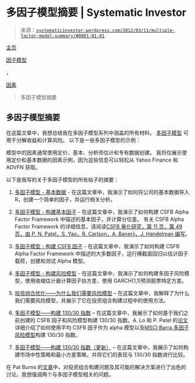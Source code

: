 <!--yml

类别：未分类

日期：2024-05-18 14:42:05

-->

# 多因子模型摘要 | Systematic Investor

> 来源：[`systematicinvestor.wordpress.com/2012/03/11/multiple-factor-model-summary/#0001-01-01`](https://systematicinvestor.wordpress.com/2012/03/11/multiple-factor-model-summary/#0001-01-01)

[主页](https://systematicinvestor.wordpress.com/ "转到主页")

[因子模型](https://systematicinvestor.wordpress.com/category/factor-model/)

，

[因素](https://systematicinvestor.wordpress.com/category/factors/)

> 多因子模型摘要

## 多因子模型摘要

在这篇文章中，我想总结我在多因子模型系列中涵盖的所有材料。 [多因子模型](http://www.investopedia.com/terms/m/multifactor-model.asp) 可用于分解收益和计算风险。 以下是一些多因子模型的示例：

模型中的因素通常使用定价、基本、分析师估计和专有数据创建。 我将仅展示使用定价和基本数据的因素示例，因为这些信息可以轻松从 Yahoo Finance 和 ADVFN 获取。

以下是我写的关于多因子模型的所有帖子的摘要：

1.  [多因子模型 - 基本数据](https://systematicinvestor.wordpress.com/2012/01/29/multiple-factor-model-fundamental-data/) - 在这篇文章中，我演示了如何将公司的基本数据导入 R，创建一个简单的因子，并运行相关分析。

1.  [多因子模型 - 构建基本因子](https://systematicinvestor.wordpress.com/2012/02/04/multiple-factor-model-building-fundamental-factors/) - 在这篇文章中，我演示了如何构建 CSFB Alpha Factor Framework 中描述的基本因子，并计算分位差。 有关 CSFB Alpha Factor Framework 的详细信息，请阅读[CSFB 量化研究，第 11 页，第 49 页，由 P. N. Patel，S. Yao，R. Carlson，A. Banerji，J. Handelman 编写](http://www.scribd.com/mobile/documents/62210581/download?commit=Download+Now&secret_password=)。

1.  [多因子模型 - 构建 CSFB 因子](https://systematicinvestor.wordpress.com/2012/02/13/multiple-factor-model-building-csfb-factors/) - 在这篇文章中，我演示了如何构建 CSFB Alpha Factor Framework 中描述的大多数因子，运行横截面回归以估计因子载荷，创建和测试 Alpha 模型。

1.  [多因子模型 - 构建风险模型](https://systematicinvestor.wordpress.com/2012/02/21/multiple-factor-model-building-risk-model/) - 在这篇文章中，我演示了如何构建多因子风险模型，使用收缩估计器计算因子协方差，使用 GARCH(1,1)预测股票特定方差。

1.  [投资组合优化——为什么我们需要风险模型](https://systematicinvestor.wordpress.com/2012/02/26/portfolio-optimization-why-do-we-need-a-risk-model/) – 在这篇文章中，我解释了为什么我们需要风险模型，并展示了它在投资组合构建过程中的使用方法。

1.  [多因子模型——构建 130/30 指数](https://systematicinvestor.wordpress.com/2012/03/06/multiple-factor-model-building-13030-index/) – 在这篇文章中，我展示了如何基于我们之前创建的 CSFB 因子和风险模型构建 130/30 指数。A. Lo 和 P. Patel 的[论文](http://math.nyu.edu/faculty/avellane/Lo13030.pdf)详细介绍了如何使用平均 CSFB 因子作为 alpha 模型以及[MSCI Barra 多因子风险模型](http://www.alacra.com/alacra/help/barra_handbook_US.pdf)构建 130/30 指数。

1.  [多因子模型——构建 130/30 指数（更新）](https://systematicinvestor.wordpress.com/2012/03/10/multiple-factor-model-building-13030-index-update/) – 在这篇文章中，我展示了如何构建市场中性策略和最小方差策略，并将它们的表现与 130/30 指数进行比较。

在 Pat Burns 的[文章](http://www.portfolioprobe.com/2012/01/05/the-top-7-portfolio-optimization-problems/)中，对投资组合构建问题及其可能的解决方案进行了出色的讨论。我想强调两个与多因子模型相关的问题。

